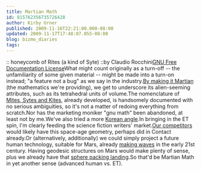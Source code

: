 ```yaml
---
title: Martian Math
id: 815762356735726428
author: Kirby Urner
published: 2009-11-16T22:21:00.000-08:00
updated: 2009-11-17T17:48:07.055-08:00
blog: bizmo_diaries
tags: 
---
```


[](https://blogger.googleusercontent.com/img/b/R29vZ2xl/AVvXsEggfMNWgZO1cBayOZPPG7qF-LO4nHABDFPgSRHalanredPLNMrQ-J1NyZ52FCDpfrqGHwtrIf8Gh6ZlEIwDIdL1OqBzBZ16qqI6CnqL4q3bC-hK0U03xm7BA4XsCHstlzRsMAgN/s1600-h/Disphenoid_tetrah_hc.png):: honeycomb of Rites (a kind of Syte) ::by Claudio Rocchini[GNU Free Documentation License](http://commons.wikimedia.org/wiki/Commons:GNU_Free_Documentation_License)What might count originally as a turn-off -- the unfamiliarity of some given material -- might be made into a turn-on instead; "a feature not a bug" as we say in the industry.[By making it Martian](http://www.wikieducator.org/Martian_Math) (the mathematics we're providing), we get to underscore its alien-seeming attributes, such as its tetrahedral units of volume.The nomenclature of [Mites, Sytes and Kites](http://controlroom.blogspot.com/2009/03/matrix-of-sytes.html), already developed, is handsomely documented with no serious ambiguities, so it's not a matter of redoing everything from scratch.Nor has the marketing moniker "gnu math" been abandoned, at least not by me.We've also tried a more [Korean angle](http://mybizmo.blogspot.com/2006/10/news-article-satire.html).In bringing in the ET spin, I'm clearly feeding the science fiction writers' market.[Our competitors](http://mathforum.org/kb/message.jspa?messageID=6902660&tstart=0) would likely have this space-age geometry, perhaps did in Contact already.Or (alternatively, additionally) we could simply project a future human technology, suitable for Mars, already [making waves](http://mybizmo.blogspot.com/2009/08/lightning-talk-re-mites.html) in the early 21st century.   Having geodesic structures on Mars would make plenty of sense, plus we already have that [sphere packing landing](http://www.youtube.com/watch?v=daiUW_O6gOM).So that'd be Martian Math in yet another sense (advanced human vs. ET).